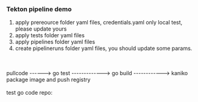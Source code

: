 ### Tekton pipeline demo
1. apply prereource folder yaml files, credentials.yaml only local test, please update yours
2. apply tests folder yaml files
3. apply pipelines folder yaml files
4. create pipelineruns folder yaml files, you should update some params.

<br></br>
pullcode ------> go test -------------> go build ------------> kaniko package image and push registry
<br></br>
test go code repo:  